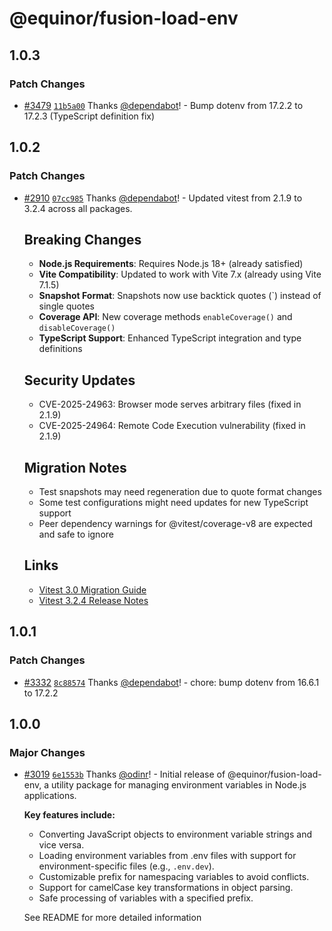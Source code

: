 # @equinor/fusion-load-env

## 1.0.3

### Patch Changes

- [#3479](https://github.com/equinor/fusion-framework/pull/3479) [`11b5a00`](https://github.com/equinor/fusion-framework/commit/11b5a00047171f9969cabbcbbb53dd188ed8421e) Thanks [@dependabot](https://github.com/apps/dependabot)! - Bump dotenv from 17.2.2 to 17.2.3 (TypeScript definition fix)

## 1.0.2

### Patch Changes

- [#2910](https://github.com/equinor/fusion-framework/pull/2910) [`07cc985`](https://github.com/equinor/fusion-framework/commit/07cc9857e1427b574e011cc319518e701dba784d) Thanks [@dependabot](https://github.com/apps/dependabot)! - Updated vitest from 2.1.9 to 3.2.4 across all packages.

  ## Breaking Changes

  - **Node.js Requirements**: Requires Node.js 18+ (already satisfied)
  - **Vite Compatibility**: Updated to work with Vite 7.x (already using Vite 7.1.5)
  - **Snapshot Format**: Snapshots now use backtick quotes (\`) instead of single quotes
  - **Coverage API**: New coverage methods `enableCoverage()` and `disableCoverage()`
  - **TypeScript Support**: Enhanced TypeScript integration and type definitions

  ## Security Updates

  - CVE-2025-24963: Browser mode serves arbitrary files (fixed in 2.1.9)
  - CVE-2025-24964: Remote Code Execution vulnerability (fixed in 2.1.9)

  ## Migration Notes

  - Test snapshots may need regeneration due to quote format changes
  - Some test configurations might need updates for new TypeScript support
  - Peer dependency warnings for @vitest/coverage-v8 are expected and safe to ignore

  ## Links

  - [Vitest 3.0 Migration Guide](https://vitest.dev/guide/migration)
  - [Vitest 3.2.4 Release Notes](https://github.com/vitest-dev/vitest/releases/tag/v3.2.4)

## 1.0.1

### Patch Changes

- [#3332](https://github.com/equinor/fusion-framework/pull/3332) [`8c88574`](https://github.com/equinor/fusion-framework/commit/8c885745ee345cd7ef219b2cc469fd19c8687467) Thanks [@dependabot](https://github.com/apps/dependabot)! - chore: bump dotenv from 16.6.1 to 17.2.2

## 1.0.0

### Major Changes

- [#3019](https://github.com/equinor/fusion-framework/pull/3019) [`6e1553b`](https://github.com/equinor/fusion-framework/commit/6e1553bee90ec9688cee8d7a39575df1b2535adc) Thanks [@odinr](https://github.com/odinr)! - Initial release of @equinor/fusion-load-env, a utility package for managing environment variables in Node.js applications.

  **Key features include:**

  - Converting JavaScript objects to environment variable strings and vice versa.
  - Loading environment variables from .env files with support for environment-specific files (e.g., `.env.dev`).
  - Customizable prefix for namespacing variables to avoid conflicts.
  - Support for camelCase key transformations in object parsing.
  - Safe processing of variables with a specified prefix.

  See README for more detailed information
